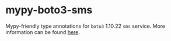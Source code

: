 # mypy-boto3-sms

Mypy-friendly type annotations for `boto3` 1.10.22 `sms` service.
More information can be found [here](https://github.com/vemel/mypy_boto3).